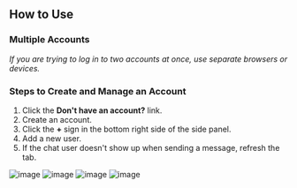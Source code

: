 ## How to Use

### Multiple Accounts
*If you are trying to log in to two accounts at once, use separate browsers or devices.*

### Steps to Create and Manage an Account

1. Click the **Don't have an account?** link.
2. Create an account.
3. Click the **+** sign in the bottom right side of the side panel.
4. Add a new user.
5. If the chat user doesn't show up when sending a message, refresh the tab.

![image](https://github.com/user-attachments/assets/b27aa31f-6a1d-492f-a4cc-7d1cb4768a2c)
![image](https://github.com/user-attachments/assets/46ef8e75-23cc-4bb6-b84d-34f8c05ecd9b)
![image](https://github.com/user-attachments/assets/bf4e2441-9304-4d00-8d90-64a2cf6da016)
![image](https://github.com/user-attachments/assets/8ff42094-2ab6-4650-a551-29731f321053)
